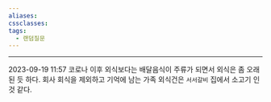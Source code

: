```yaml
---
aliases: 
cssclasses: 
tags:
  - 랜덤질문
---
```


---
2023-09-19 11:57
코로나 이후 외식보다는 배달음식이 주류가 되면서 외식은 좀 오래된 듯 하다.
회사 회식을 제외하고 기억에 남는 가족 외식건은 `서서갈비` 집에서 소고기 인 것 같다. 

